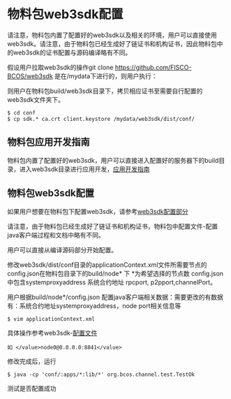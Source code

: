# 物料包web3sdk配置

请注意，物料包内置了配置好的web3sdk以及相关的环境，用户可以直接使用web3sdk。请注意，由于物料包已经生成好了链证书和机构证书，因此物料包中的web3sdk的证书配置与源码编译略有不同。

假设用户拉取web3sdk的操作git clone https://github.com/FISCO-BCOS/web3sdk 是在/mydata下进行的，则用户执行：

则用户在物料包build/web3sdk目录下，拷贝相应证书至需要自行配置的web3sdk文件夹下。 

```
$ cd conf
$ cp sdk.* ca.crt client.keystore /mydata/web3sdk/dist/conf/
```

## 物料包应用开发指南

物料包内置了配置好的web3sdk，用户可以直接进入配置好的服务器下的build目录，进入web3sdk目录进行应用开发，[应用开发指南](https://fisco-bcos-documentation.readthedocs.io/zh_CN/latest/docs/web3sdk/web3sdk_dev.html)

## 物料包web3sdk配置

如果用户想要在物料包下配置web3sdk，请参考[web3sdk配置部分](https://fisco-bcos-documentation.readthedocs.io/zh_CN/latest/docs/tools/web3sdk.html)

请注意，由于物料包已经生成好了链证书和机构证书，物料包中配置文件-配置java客户端过程和文档中略有不同。

用户可以直接从编译源码部分开始配置。   

修改web3sdk/dist/conf目录的applicationContext.xml文件所需要节点的config.json在物料包目录下的build/node* 下 *为希望选择的节点数
config.json中包含systemproxyaddress 系统合约地址 rpcport, p2pport,channelPort。


用户根据build/node*/config.json 配置java客户端相关数据：需要更改的有数据有：系统合约地址systemproxyaddress，node port相关信息等

```
$ vim applicationContext.xml
```


具体操作参考web3sdk-[配置文件](https://fisco-bcos-documentation.readthedocs.io/zh_CN/latest/docs/web3sdk/config_web3sdk.html)

```
如 </value>node0@0.0.0.0:8841</value>
```

修改完成后，运行

```
$ java -cp 'conf/:apps/*:lib/*' org.bcos.channel.test.TestOk
```

测试是否配置成功






